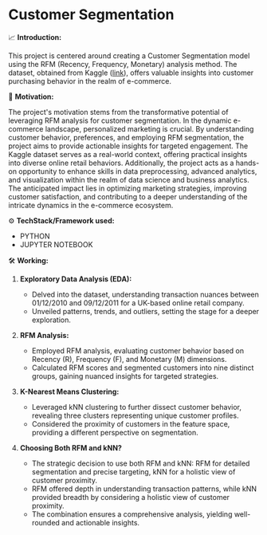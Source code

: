 # Customer Segmentation

:chart_with_upwards_trend: **Introduction:**

This project is centered around creating a Customer Segmentation model using the RFM (Recency, Frequency, Monetary) analysis method. The dataset, obtained from Kaggle ([link](https://www.kaggle.com/datasets/carrie1/ecommerce-data)), offers valuable insights into customer purchasing behavior in the realm of e-commerce.

:rocket: **Motivation:**

The project's motivation stems from the transformative potential of leveraging RFM analysis for customer segmentation. In the dynamic e-commerce landscape, personalized marketing is crucial. By understanding customer behavior, preferences, and employing RFM segmentation, the project aims to provide actionable insights for targeted engagement. The Kaggle dataset serves as a real-world context, offering practical insights into diverse online retail behaviors. Additionally, the project acts as a hands-on opportunity to enhance skills in data preprocessing, advanced analytics, and visualization within the realm of data science and business analytics. The anticipated impact lies in optimizing marketing strategies, improving customer satisfaction, and contributing to a deeper understanding of the intricate dynamics in the e-commerce ecosystem.

:gear: **TechStack/Framework used:**

- PYTHON
- JUPYTER NOTEBOOK

:hammer_and_wrench: **Working:**

1. **Exploratory Data Analysis (EDA):**
   - Delved into the dataset, understanding transaction nuances between 01/12/2010 and 09/12/2011 for a UK-based online retail company.
   - Unveiled patterns, trends, and outliers, setting the stage for a deeper exploration.

2. **RFM Analysis:**
   - Employed RFM analysis, evaluating customer behavior based on Recency (R), Frequency (F), and Monetary (M) dimensions.
   - Calculated RFM scores and segmented customers into nine distinct groups, gaining nuanced insights for targeted strategies.

3. **K-Nearest Means Clustering:**
   - Leveraged kNN clustering to further dissect customer behavior, revealing three clusters representing unique customer profiles.
   - Considered the proximity of customers in the feature space, providing a different perspective on segmentation.

4. **Choosing Both RFM and kNN?**
   - The strategic decision to use both RFM and kNN: RFM for detailed segmentation and precise targeting, kNN for a holistic view of customer proximity.
   - RFM offered depth in understanding transaction patterns, while kNN provided breadth by considering a holistic view of customer proximity.
   - The combination ensures a comprehensive analysis, yielding well-rounded and actionable insights.
